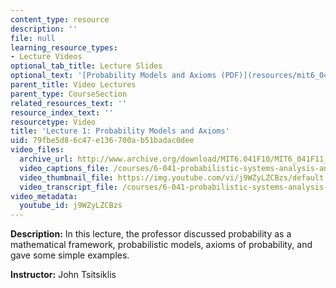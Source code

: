 ```yaml
---
content_type: resource
description: ''
file: null
learning_resource_types:
- Lecture Videos
optional_tab_title: Lecture Slides
optional_text: '[Probability Models and Axioms (PDF)](resources/mit6_041f10_l01)'
parent_title: Video Lectures
parent_type: CourseSection
related_resources_text: ''
resource_index_text: ''
resourcetype: Video
title: 'Lecture 1: Probability Models and Axioms'
uid: 79fbe5d8-6c47-e136-700a-b51badac0dee
video_files:
  archive_url: http://www.archive.org/download/MIT6.041F10/MIT6_041F11_lec01_300k.mp4
  video_captions_file: /courses/6-041-probabilistic-systems-analysis-and-applied-probability-fall-2010/acc5eb69c9965c95a173fba91252bcc7_j9WZyLZCBzs.vtt
  video_thumbnail_file: https://img.youtube.com/vi/j9WZyLZCBzs/default.jpg
  video_transcript_file: /courses/6-041-probabilistic-systems-analysis-and-applied-probability-fall-2010/21beab4c30e10f999587d5af5b0b47c4_j9WZyLZCBzs.pdf
video_metadata:
  youtube_id: j9WZyLZCBzs
---
```


**Description:** In this lecture, the professor discussed probability as a mathematical framework, probabilistic models, axioms of probability, and gave some simple examples.

**Instructor:** John Tsitsiklis